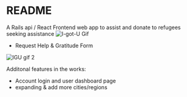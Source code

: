 # README

A Rails api / React Frontend web app to assist and donate to refugees seeking assistance 
![I-got-U Gif](https://user-images.githubusercontent.com/90288531/160953360-1a7eb105-098d-47a2-83b0-32b2f6b66819.gif)


 * Request Help & Gratitude Form 


![IGU gif 2](https://user-images.githubusercontent.com/90288531/160954136-2d116be6-0f19-4a5f-9fc5-d80175f55f7c.gif)



Additonal features in the works:

 - Account login and user dashboard page
 - expanding & add more cities/regions
 
